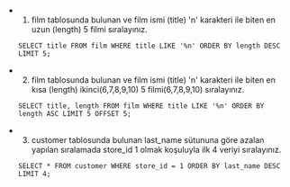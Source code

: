 - 1) film tablosunda bulunan ve film ismi (title) 'n' karakteri ile biten en uzun (length) 5 filmi sıralayınız.

    ```SELECT title FROM film WHERE title LIKE '%n' ORDER BY length DESC LIMIT 5; ```
- 2) film tablosunda bulunan ve film ismi (title) 'n' karakteri ile biten en kısa (length) ikinci(6,7,8,9,10) 5 filmi(6,7,8,9,10) sıralayınız.

    ```SELECT title, length FROM film WHERE title LIKE '%n' ORDER BY length ASC LIMIT 5 OFFSET 5; ```

- 3) customer tablosunda bulunan last_name sütununa göre azalan yapılan sıralamada store_id 1 olmak koşuluyla ilk 4 veriyi sıralayınız.

    ```SELECT * FROM customer WHERE store_id = 1 ORDER BY last_name DESC LIMIT 4; ```